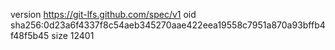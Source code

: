 version https://git-lfs.github.com/spec/v1
oid sha256:0d23a6f4337f8c54aeb345270aae422eea19558c7951a870a93bffb4f48f5b45
size 12401
